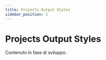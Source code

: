 ```yaml
---
title: Projects Output Styles
sidebar_position: 1
---
```


# Projects Output Styles

Contenuto in fase di sviluppo.
